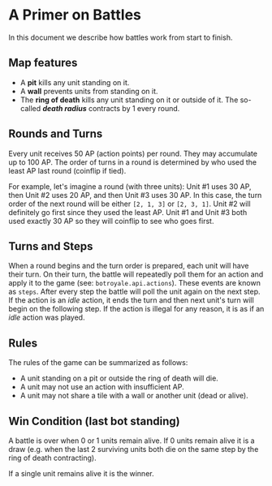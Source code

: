 # A Primer on Battles

In this document we describe how battles work from start to finish.


## Map features

- A **pit** kills any unit standing on it.
- A **wall** prevents units from standing on it.
- The **ring of death** kills any unit standing on it or outside of it. The so-called **_death radius_** contracts by 1 every round.


## Rounds and Turns

Every unit receives 50 AP (action points) per round. They may accumulate up to 100 AP. The order of turns in a round is determined by who used the least AP last round (coinflip if tied).

For example, let's imagine a round (with three units): Unit #1 uses 30 AP, then Unit #2 uses 20 AP, and then Unit #3 uses 30 AP. In this case, the turn order of the next round will be either `[2, 1, 3]` or `[2, 3, 1]`. Unit #2 will definitely go first since they used the least AP. Unit #1 and Unit #3 both used exactly 30 AP so they will coinflip to see who goes first.


## Turns and Steps

When a round begins and the turn order is prepared, each unit will have their turn. On their turn, the battle will repeatedly poll them for an action and apply it to the game (see: `botroyale.api.actions`). These events are known as `steps`. After every step the battle will poll the unit again on the next step. If the action is an _idle_ action, it ends the turn and then next unit's turn will begin on the following step. If the action is illegal for any reason, it is as if an _idle_ action was played.


## Rules

The rules of the game can be summarized as follows:

- A unit standing on a pit or outside the ring of death will die.
- A unit may not use an action with insufficient AP.
- A unit may not share a tile with a wall or another unit (dead or alive).


## Win Condition (last bot standing)

A battle is over when 0 or 1 units remain alive. If 0 units remain alive it is a draw (e.g. when the last 2 surviving units both die on the same step by the ring of death contracting).

If a single unit remains alive it is the winner.

